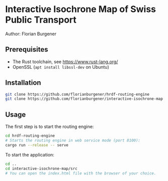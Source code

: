 # Interactive Isochrone Map of Swiss Public Transport

Author: Florian Burgener

## Prerequisites

* The Rust toolchain, see <https://www.rust-lang.org/>
* OpenSSL (`apt install libssl-dev` on Ubuntu)

## Installation

```sh
git clone https://github.com/florianburgener/hrdf-routing-engine
git clone https://github.com/florianburgener/interactive-isochrone-map
```

## Usage

The first step is to start the routing engine:

```sh
cd hrdf-routing-engine
# Starts the routing engine in web service mode (port 8100):
cargo run --release -- serve
```

To start the application:

```sh
cd ..
cd interactive-isochrone-map/src
# You can open the index.html file with the browser of your choice.
```
